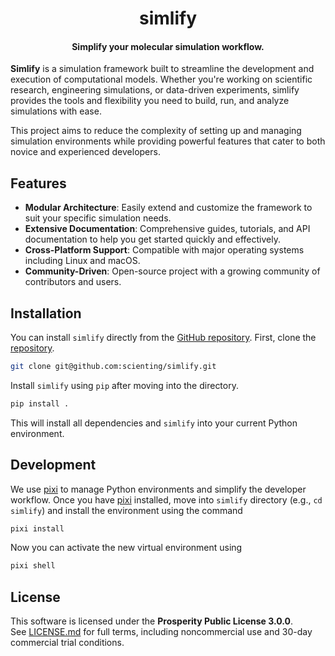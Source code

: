 <h1 align="center">simlify</h1>
<h4 align="center">Simplify your molecular simulation workflow.</h4>

**Simlify** is a simulation framework built to streamline the development and execution of computational models.
Whether you're working on scientific research, engineering simulations, or data-driven experiments, simlify provides the tools and flexibility you need to build, run, and analyze simulations with ease.

This project aims to reduce the complexity of setting up and managing simulation environments while providing powerful features that cater to both novice and experienced developers.

## Features

-   **Modular Architecture**: Easily extend and customize the framework to suit your specific simulation needs.
-   **Extensive Documentation**: Comprehensive guides, tutorials, and API documentation to help you get started quickly and effectively.
-   **Cross-Platform Support**: Compatible with major operating systems including Linux and macOS.
-   **Community-Driven**: Open-source project with a growing community of contributors and users.

## Installation

You can install `simlify` directly from the [GitHub repository](https://github.com/scienting/simlify).
First, clone the [repository](https://github.com/scienting/simlify).

```bash
git clone git@github.com:scienting/simlify.git
```

Install `simlify` using `pip` after moving into the directory.

```sh
pip install .
```

This will install all dependencies and `simlify` into your current Python environment.

## Development

We use [pixi](https://pixi.sh/latest/) to manage Python environments and simplify the developer workflow.
Once you have [pixi](https://pixi.sh/latest/) installed, move into `simlify` directory (e.g., `cd simlify`) and install the  environment using the command

```bash
pixi install
```

Now you can activate the new virtual environment using

```sh
pixi shell
```

## License

This software is licensed under the **Prosperity Public License 3.0.0**.  
See [LICENSE.md](./LICENSE.md) for full terms, including noncommercial use and 30-day commercial trial conditions.
